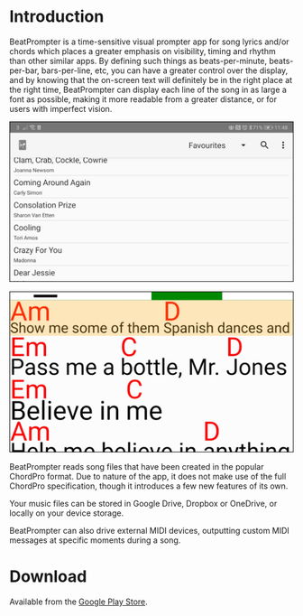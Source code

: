 # Introduction 

BeatPrompter is a time-sensitive visual prompter app for song lyrics and/or chords which places a greater
emphasis on visibility, timing and rhythm than other similar apps. By defining such things as beats-per-minute,
beats-per-bar, bars-per-line, etc, you can have a greater control over the display, and by knowing that the
on-screen text will definitely be in the right place at the right time, BeatPrompter can display each line
of the song in as large a font as possible, making it more readable from a greater distance, or for users with
imperfect vision.

![BeatPrompterSongList](/media/beatprompterSongList.jpg)

![BeatPrompterSongDisplay](/media/beatprompterSongDisplay.jpg)

BeatPrompter reads song files that have been created in the popular ChordPro format. Due to nature of the app,
it does not make use of the full ChordPro specification, though it introduces a few new features of its own.

Your music files can be stored in Google Drive, Dropbox or OneDrive, or locally on your device storage.

BeatPrompter can also drive external MIDI devices, outputting custom MIDI messages at specific moments during
a song.

# Download
Available from the [Google Play Store](https://play.google.com/store/apps/details?id=com.stevenfrew.beatprompter).
